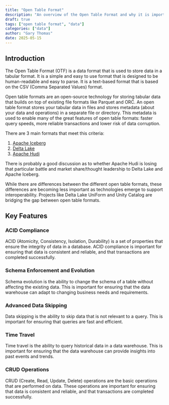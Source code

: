 ```yaml
---
title: "Open Table Format"
description: "An overview of the Open Table Format and why it is important."
draft: true
tags: ["open table format", "data"]
categories: ["data"]
author: "Gary Thomas"
date: 2025-05-15
---
```


## Introduction

The Open Table Format (OTF) is a data format that is used to store data in a tabular format. It is a simple and easy to use format that is designed to be human-readable and easy to parse. It is a text-based format that is based on the CSV (Comma Separated Values) format.

Open table formats are an open-source technology for storing tabular data that builds on top of existing file formats like Parquet and ORC. An open table format stores your tabular data in files and stores metadata (about your data and operations) in a separate file or directory. This metadata is used to enable many of the great features of open table formats: faster query speeds, more reliable transactions and lower risk of data corruption.

There are 3 main formats that meet this criteria:
1. [Apache Iceberg](https://iceberg.apache.org/)
2. [Delta Lake](https://delta.io/)
3. [Apache Hudi](https://hudi.apache.org/)

There is probably a good discussion as to whether Apache Hudi is losing that particular battle and market share/thought leadership to Delta Lake and Apache Iceberg. 

While there are differences between the different open table formats, these differences are becoming less important as technologies emerge to support interoperability. Projects like Delta Lake UniForm and Unity Catalog are bridging the gap between open table formats.

## Key Features

### ACID Compliance

ACID (Atomicity, Consistency, Isolation, Durability) is a set of properties that ensure the integrity of data in a database. ACID compliance is important for ensuring that data is consistent and reliable, and that transactions are completed successfully.

### Schema Enforcement and Evolution

Schema evolution is the ability to change the schema of a table without affecting the existing data. This is important for ensuring that the data warehouse can adapt to changing business needs and requirements.

### Advanced Data Skipping

Data skipping is the ability to skip data that is not relevant to a query. This is important for ensuring that queries are fast and efficient.

### Time Travel

Time travel is the ability to query historical data in a data warehouse. This is important for ensuring that the data warehouse can provide insights into past events and trends.

### CRUD Operations

CRUD (Create, Read, Update, Delete) operations are the basic operations that are performed on data. These operations are important for ensuring that data is consistent and reliable, and that transactions are completed successfully.





